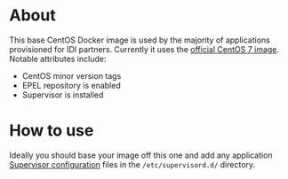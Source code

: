 # About

This base CentOS Docker image is used by the majority of applications provisioned for IDI partners. Currently it uses the [official CentOS 7 image](https://registry.hub.docker.com/_/centos/). Notable attributes include:

* CentOS minor version tags
* EPEL repository is enabled
* Supervisor is installed

# How to use

Ideally you should base your image off this one and add any application [Supervisor configuration](http://supervisord.org/configuration.html) files in the `/etc/supervisord.d/` directory.
